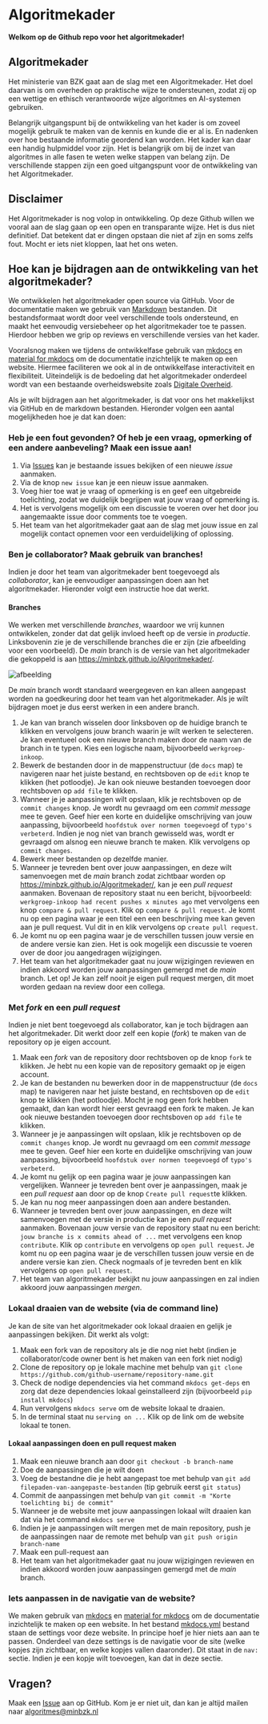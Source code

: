# Algoritmekader

**Welkom op de Github repo voor het algoritmekader!**

## Algoritmekader

Het ministerie van BZK gaat aan de slag met een Algoritmekader. Het doel daarvan is om overheden op praktische wijze te ondersteunen, zodat zij op een wettige en ethisch verantwoorde wijze algoritmes en AI-systemen gebruiken.

Belangrijk uitgangspunt bij de ontwikkeling van het kader is om zoveel mogelijk gebruik te maken van de kennis en kunde die er al is. En nadenken over hoe bestaande informatie geordend kan worden. Het kader kan daar een handig hulpmiddel voor zijn. Het is belangrijk om bij de inzet van algoritmes in alle fasen te weten welke stappen van belang zijn. De verschillende stappen zijn een goed uitgangspunt voor de ontwikkeling van het Algoritmekader.

## Disclaimer
Het Algoritmekader is nog volop in ontwikkeling. Op deze Github willen we vooral aan de slag gaan op een open en transparante wijze. Het is dus niet definitief. Dat betekent dat er dingen opstaan die niet af zijn en soms zelfs fout. Mocht er iets niet kloppen, laat het ons weten.

## Hoe kan je bijdragen aan de ontwikkeling van het algoritmekader?

We ontwikkelen het algoritmekader open source via GitHub. Voor de documentatie maken we gebruik van [Markdown](https://www.markdownguide.org/basic-syntax/) bestanden. Dit bestandsformaat wordt door veel verschillende tools ondersteund, en maakt het eenvoudig versiebeheer op het algoritmekader toe te passen. Hierdoor hebben we grip op reviews en verschillende versies van het kader.

Vooralsnog maken we tijdens de ontwikkelfase gebruik van [mkdocs](https://www.mkdocs.org/) en [material for mkdocs](https://squidfunk.github.io/mkdocs-material/) om de documentatie inzichtelijk te maken op een website. Hiermee faciliteren we ook al in de ontwikkelfase interactiviteit en flexibiliteit. Uiteindelijk is de bedoeling dat het algoritmekader onderdeel wordt van een bestaande overheidswebsite zoals [Digitale Overheid](www.digitaleoverheid.nl).

Als je wilt bijdragen aan het algoritmekader, is dat voor ons het makkelijkst via GitHub en de markdown bestanden. Hieronder volgen een aantal mogelijkheden hoe je dat kan doen:

### Heb je een fout gevonden? Of heb je een vraag, opmerking of een andere aanbeveling? Maak een issue aan!
1. Via [Issues](https://github.com/MinBZK/Algoritmekader/issues) kan je bestaande issues bekijken of een nieuwe *issue* aanmaken.
2. Via de knop `new issue` kan je een nieuw issue aanmaken.
3. Voeg hier toe wat je vraag of opmerking is en geef een uitgebreide toelichting, zodat we duidelijk begrijpen wat jouw vraag of opmerking is.
4. Het is vervolgens mogelijk om een discussie te voeren over het door jou aangemaakte issue door comments toe te voegen. 
5. Het team van het algoritmekader gaat aan de slag met jouw issue en zal mogelijk contact opnemen voor een verduidelijking of oplossing. 

### Ben je collaborator? Maak gebruik van branches!
Indien je door het team van algoritmekader bent toegevoegd als *collaborator*, kan je eenvoudiger aanpassingen doen aan het algoritmekader. Hieronder volgt een instructie hoe dat werkt. 

#### Branches
We werken met verschillende *branches*, waardoor we vrij kunnen ontwikkelen, zonder dat dat gelijk invloed heeft op de versie in *productie*. Linksbovenin zie je de verschillende branches die er zijn (zie afbeelding voor een voorbeeld). De *main* branch is de versie van het algoritmekader die gekoppeld is aan https://minbzk.github.io/Algoritmekader/. 

![afbeelding](https://github.com/MinBZK/Algoritmekader/assets/71120805/36ebc0a2-acf0-4404-aad6-59cbd0bc3243)

De *main* branch wordt standaard weergegeven en kan alleen aangepast worden na goedkeuring door het team van het algoritmekader. Als je wilt bijdragen moet je dus eerst werken in een andere branch. 

1. Je kan van branch wisselen door linksboven op de huidige branch te klikken en vervolgens jouw branch waarin je wilt werken te selecteren. Je kan eventueel ook een nieuwe branch maken door de naam van de branch in te typen. Kies een logische naam, bijvoorbeeld `werkgroep-inkoop`.
2. Bewerk de bestanden door in de mappenstructuur (de `docs` map) te navigeren naar het juiste bestand, en rechtsboven op de `edit` knop te klikken (het potloodje). Je kan ook nieuwe bestanden toevoegen door rechtsboven op `add file` te klikken.
3. Wanneer je je aanpassingen wilt opslaan, klik je rechtsboven op de `commit changes` knop. Je wordt nu gevraagd om een *commit message* mee te geven. Geef hier een korte en duidelijke omschrijving van jouw aanpassing, bijvoorbeeld `hoofdstuk over normen toegevoegd` of `typo's verbeterd`. Indien je nog niet van branch gewisseld was, wordt er gevraagd om alsnog een nieuwe branch te maken. Klik vervolgens op `commit changes`.
4. Bewerk meer bestanden op dezelfde manier. 
5. Wanneer je tevreden bent over jouw aanpassingen, en deze wilt samenvoegen met de *main* branch zodat zichtbaar worden op https://minbzk.github.io/Algoritmekader/, kan je een *pull request* aanmaken. Bovenaan de repository staat nu een bericht, bijvoorbeeld: `werkgroep-inkoop had recent pushes x minutes ago` met vervolgens een knop `compare & pull request`. Klik op `compare & pull request`. Je komt nu op een pagina waar je een titel een een beschrijving mee kan geven aan je pull request. Vul dit in en klik vervolgens op `create pull request`.
6. Je komt nu op een pagina waar je de verschillen tussen jouw versie en de andere versie kan zien. Het is ook mogelijk een discussie te voeren over de door jou aangedragen wijzigingen.
7. Het team van het algoritmekader gaat nu jouw wijzigingen reviewen en indien akkoord worden jouw aanpassingen gemergd met de *main* branch. Let op! Je kan zelf nooit je eigen pull request mergen, dit moet worden gedaan na review door een collega. 
  
### Met *fork* en een *pull request*
Indien je niet bent toegevoegd als collaborator, kan je toch bijdragen aan het algoritmekader. Dit werkt door zelf een kopie (*fork*) te maken van de repository op je eigen account. 
1. Maak een *fork* van de repository door rechtsboven op de knop `fork` te klikken. Je hebt nu een kopie van de repository gemaakt op je eigen account.
2. Je kan de bestanden nu bewerken door in de mappenstructuur (de `docs` map) te navigeren naar het juiste bestand, en rechtsboven op de `edit` knop te klikken (het potloodje). Mocht je nog geen fork hebben gemaakt, dan kan wordt hier eerst gevraagd een fork te maken. Je kan ook nieuwe bestanden toevoegen door rechtsboven op `add file` te klikken. 
3. Wanneer je je aanpassingen wilt opslaan, klik je rechtsboven op de `commit changes` knop. Je wordt nu gevraagd om een *commit message* mee te geven. Geef hier een korte en duidelijke omschrijving van jouw aanpassing, bijvoorbeeld `hoofdstuk over normen toegevoegd` of `typo's verbeterd`.
4. Je komt nu gelijk op een pagina waar je jouw aanpassingen kan vergelijken. Wanneer je tevreden bent over je aanpassingen, maak je een *pull request* aan door op de knop `Create pull request`te klikken.
5. Je kan nu nog meer aanpassingen doen aan andere bestanden. 
6. Wanneer je tevreden bent over jouw aanpassingen, en deze wilt samenvoegen met de versie in productie kan je een *pull request* aanmaken. Bovenaan jouw versie van de repository staat nu een bericht: `jouw branche is x commits ahead of ...` met vervolgens een knop `contribute`. Klik op `contribute` en vervolgens op `open pull request`. Je komt nu op een pagina waar je de verschillen tussen jouw versie en de andere versie kan zien. Check nogmaals of je tevreden bent en klik vervolgens op `open pull request`.
7. Het team van algoritmekader bekijkt nu jouw aanpassingen en zal indien akkoord jouw aanpassingen *mergen*.
   
### Lokaal draaien van de website (via de command line)
Je kan de site van het algoritmekader ook lokaal draaien en gelijk je aanpassingen bekijken. Dit werkt als volgt:
1. Maak een fork van de repository als je die nog niet hebt (indien je collaborator/code owner bent is het maken van een fork niet nodig) 
2. Clone de repository op je lokale machine met behulp van `git clone https://github.com/github-username/repository-name.git`
3. Check de nodige dependencies via het command `mkdocs get-deps` en zorg dat deze dependencies lokaal geinstalleerd zijn (bijvoorbeeld `pip install mkdocs`)
4. Run vervolgens `mkdocs serve` om de website lokaal te draaien.
5. In de terminal staat nu `serving on ...` Klik op de link om de website lokaal te tonen. 

#### Lokaal aanpassingen doen en pull request maken
1. Maak een nieuwe branch aan door `git checkout -b branch-name`
2. Doe de aanpassingen die je wilt doen
3. Voeg de bestandne die je hebt aangepast toe met behulp van `git add filepaden-van-aangepaste-bestanden` (tip gebruik eerst `git status`)
4. Commit de aanpassingen met behulp van `git commit -m "Korte toelichting bij de commit"`
5. Wanneer je de website met jouw aanpassingen lokaal wilt draaien kan dat via het command `mkdocs serve`
6. Indien je je aanpassingen wilt mergen met de main repository, push je de aanpassingen naar de remote met behulp van `git push origin branch-name`
7. Maak een pull-request aan
8. Het team van het algoritmekader gaat nu jouw wijzigingen reviewen en indien akkoord worden jouw aanpassingen gemergd met de *main* branch.

### Iets aanpassen in de navigatie van de website?
We maken gebruik van  [mkdocs](https://www.mkdocs.org/) en [material for mkdocs](https://squidfunk.github.io/mkdocs-material/) om de documentatie inzichtelijk te maken op een website. In het bestand [mkdocs.yml](https://github.com/MinBZK/Algoritmekader/blob/main/mkdocs.yml) bestand staan de settings voor deze website. In principe hoef je hier niets aan aan te passen. 
Onderdeel van deze settings is de navigatie voor de site (welke kopjes zijn zichtbaar, en welke kopjes vallen daaronder). Dit staat in de `nav:` sectie. Indien je een kopje wilt toevoegen, kan dat in deze sectie. 

## Vragen?
Maak een [Issue](https://github.com/MinBZK/Algoritmekader/issues) aan op GitHub. Kom je er niet uit, dan kan je altijd mailen naar algoritmes@minbzk.nl 
